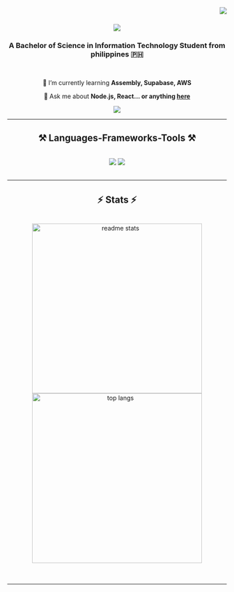 <img align="right" src="https://visitor-badge.laobi.icu/badge?page_id=CodinWaffle.CodinWaffle" />
<h1 align="center">
    <img src="https://readme-typing-svg.herokuapp.com/?font=Fira+Code&pause=500&color=07F774&center=true&vCenter=true&width=500&height=70&duration=4000&lines=Hi+There!+👋;+I'm+Codin+Waffle!;I'm+an+aspiring+web+developer;Nice+to+meet+you;" />
</h1>

<h3 align="center">A Bachelor of Science in Information Technology Student from philippines 🇵🇭</h3>

<br/>

<div align="center">
 
 🌱 I’m currently learning **Assembly, Supabase, AWS**

💬 Ask me about **Node.js, React... or anything [here](https://github.com/CodinWaffle/CodinWaffle/issues)**


 </div>
 
<div align="center"> 
  <a href="josemartin.imperial@gmail.com">
    <img src="https://img.shields.io/badge/Gmail-333333?style=for-the-badge&logo=gmail&logoColor=red" />
  </a>
</div>

 <hr/>
 
<h2 align="center">⚒️ Languages-Frameworks-Tools ⚒️</h2>
<br/>
<div align="center">
    <img src="https://skillicons.dev/icons?i=react,bootstrap,html,css,vscode,github,figma,git,r"/>
    <img src="https://skillicons.dev/icons?i=nodejs,python,javascript,mongodb,cs,lua,java,nextjs,mysql"/>
</div>

<br/>
<hr/>
<h2 align="center">⚡ Stats ⚡</h2>
<br>
<div align=center>
  <img width=390 src="https://github-readme-stats.vercel.app/api?username=CodinWaffle&count_private=true&show_icons=true&theme=react&rank_icon=github&border_radius=10" alt="readme stats" />
  <img width=390 align="center" src="https://github-readme-stats.vercel.app/api/top-langs/?username=CodinWaffle&hide=HTML&langs_count=8&layout=compact&theme=react&border_radius=10&size_weight=0.5&count_weight=0.5&exclude_repo=github-readme-stats" alt="top langs" />
</div>
<br/><br/>
<hr/>
<br/>

